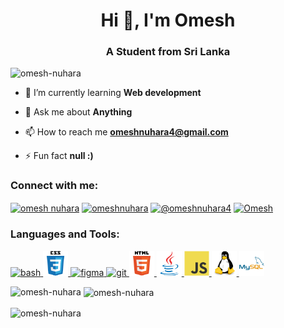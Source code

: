 
<h1 align="center">Hi 👋, I'm Omesh</h1>
<h3 align="center">A Student from Sri Lanka</h3>

<p align="left"> <img src="https://komarev.com/ghpvc/?username=omesh-nuhara&label=Profile%20views&color=0e75b6&style=flat" alt="omesh-nuhara" /> </p>


- 🌱 I’m currently learning **Web development**

- 💬 Ask me about **Anything**

- 📫 How to reach me **omeshnuhara4@gmail.com**

- ⚡ Fun fact **null :)**

<h3 align="left">Connect with me:</h3>
<p align="left">
<a href="https://linkedin.com/in/omesh nuhara" target="blank"><img align="center" src="https://raw.githubusercontent.com/rahuldkjain/github-profile-readme-generator/master/src/images/icons/Social/linked-in-alt.svg" alt="omesh nuhara" height="30" width="40" /></a>
<a href="https://stackoverflow.com/users/omeshnuhara" target="blank"><img align="center" src="https://raw.githubusercontent.com/rahuldkjain/github-profile-readme-generator/master/src/images/icons/Social/stack-overflow.svg" alt="omeshnuhara" height="30" width="40" /></a>
<a href="https://medium.com/@omeshnuhara4" target="blank"><img align="center" src="https://raw.githubusercontent.com/rahuldkjain/github-profile-readme-generator/master/src/images/icons/Social/medium.svg" alt="@omeshnuhara4" height="30" width="40" /></a>
<a href="https://discord.gg/Omesh" target="blank"><img align="center" src="https://raw.githubusercontent.com/rahuldkjain/github-profile-readme-generator/master/src/images/icons/Social/discord.svg" alt="Omesh" height="30" width="40" /></a>
</p>

<h3 align="left">Languages and Tools:</h3>
<p align="left"> <a href="https://www.gnu.org/software/bash/" target="_blank" rel="noreferrer"> <img src="https://www.vectorlogo.zone/logos/gnu_bash/gnu_bash-icon.svg" alt="bash" width="40" height="40"/> </a> <a href="https://www.w3schools.com/css/" target="_blank" rel="noreferrer"> <img src="https://raw.githubusercontent.com/devicons/devicon/master/icons/css3/css3-original-wordmark.svg" alt="css3" width="40" height="40"/> </a> <a href="https://www.figma.com/" target="_blank" rel="noreferrer"> <img src="https://www.vectorlogo.zone/logos/figma/figma-icon.svg" alt="figma" width="40" height="40"/> </a> <a href="https://git-scm.com/" target="_blank" rel="noreferrer"> <img src="https://www.vectorlogo.zone/logos/git-scm/git-scm-icon.svg" alt="git" width="40" height="40"/> </a> <a href="https://www.w3.org/html/" target="_blank" rel="noreferrer"> <img src="https://raw.githubusercontent.com/devicons/devicon/master/icons/html5/html5-original-wordmark.svg" alt="html5" width="40" height="40"/> </a> <a href="https://www.java.com" target="_blank" rel="noreferrer"> <img src="https://raw.githubusercontent.com/devicons/devicon/master/icons/java/java-original.svg" alt="java" width="40" height="40"/> </a> <a href="https://developer.mozilla.org/en-US/docs/Web/JavaScript" target="_blank" rel="noreferrer"> <img src="https://raw.githubusercontent.com/devicons/devicon/master/icons/javascript/javascript-original.svg" alt="javascript" width="40" height="40"/> </a> <a href="https://www.linux.org/" target="_blank" rel="noreferrer"> <img src="https://raw.githubusercontent.com/devicons/devicon/master/icons/linux/linux-original.svg" alt="linux" width="40" height="40"/> </a> <a href="https://www.mysql.com/" target="_blank" rel="noreferrer"> <img src="https://raw.githubusercontent.com/devicons/devicon/master/icons/mysql/mysql-original-wordmark.svg" alt="mysql" width="40" height="40"/> </a> </p>

<p><img align="left" src="https://github-readme-stats.vercel.app/api/top-langs?username=omesh-nuhara&show_icons=true&locale=en&layout=compact" alt="omesh-nuhara" /></p>

<p>&nbsp;<img align="center" src="https://github-readme-stats.vercel.app/api?username=omesh-nuhara&show_icons=true&locale=en" alt="omesh-nuhara" /></p>

<p><img align="center" src="https://github-readme-streak-stats.herokuapp.com/?user=omesh-nuhara&" alt="omesh-nuhara" /></p>
